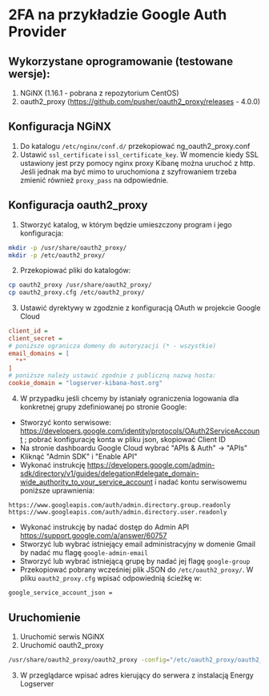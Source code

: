 # 2FA na przykładzie Google Auth Provider

## Wykorzystane oprogramowanie (testowane wersje):
1. NGiNX (1.16.1 - pobrana z repozytorium CentOS)
2. oauth2_proxy (https://github.com/pusher/oauth2_proxy/releases - 4.0.0)
## Konfiguracja NGiNX
1. Do katalogu `/etc/nginx/conf.d/` przekopiować ng_oauth2_proxy.conf
2. Ustawić `ssl_certificate` i `ssl_certificate_key`.
W momencie kiedy SSL ustawiony jest przy pomocy nginx proxy Kibanę można uruchoć z http. Jeśli jednak ma być mimo to uruchomiona z szyfrowaniem trzeba zmienić również `proxy_pass` na odpowiednie.
## Konfiguracja oauth2_proxy
1. Stworzyć katalog, w którym będzie umieszczony program i jego konfiguracja:
```bash
mkdir -p /usr/share/oauth2_proxy/
mkdir -p /etc/oauth2_proxy/
```
2. Przekopiować pliki do katalogów:
```bash
cp oauth2_proxy /usr/share/oauth2_proxy/
cp oauth2_proxy.cfg /etc/oauth2_proxy/
```
3. Ustawić dyrektywy w zgodznie z konfiguracją OAuth w projekcie Google Cloud
```cfg
client_id =
client_secret =
# poniższe ogranicza domeny do autoryzacji (* - wszystkie)
email_domains = [
  "*"
]
# poniższe należy ustawić zgodnie z publiczną nazwą hosta:
cookie_domain = "logserver-kibana-host.org"
```
4. W przypadku jeśli chcemy by istaniały ograniczenia logowania dla konkretnej grupy zdefiniowanej po stronie Google:
- Stworzyć konto serwisowe: https://developers.google.com/identity/protocols/OAuth2ServiceAccount ; pobrać konfigurację konta w pliku json, skopiować Client ID
- Na stronie dashboardu Google Cloud wybrać "APIs & Auth" -> "APIs"
- Kliknąć "Admin SDK" i "Enable API"
- Wykonać instrukcję https://developers.google.com/admin-sdk/directory/v1/guides/delegation#delegate_domain-wide_authority_to_your_service_account i nadać kontu serwisowemu poniższe uprawnienia:
```
https://www.googleapis.com/auth/admin.directory.group.readonly
https://www.googleapis.com/auth/admin.directory.user.readonly
```
- Wykonać instrukcję by nadać dostęp do Admin API https://support.google.com/a/answer/60757
- Stworzyć lub wybrać istniejący email administracyjny w domenie Gmail by nadać mu flagę `google-admin-email`
- Stworzyć lub wybrać istniejącą grupę by nadać jej flagę `google-group`
- Przekopiować pobrany wcześniej plik JSON do `/etc/oauth2_proxy/`. W pliku `oauth2_proxy.cfg` wpisać odpowiednią ścieżkę w:
```
google_service_account_json =
```
## Uruchomienie
1. Uruchomić serwis NGiNX
2. Uruchomić oauth2_proxy
```bash
/usr/share/oauth2_proxy/oauth2_proxy -config="/etc/oauth2_proxy/oauth2_proxy.cfg"
```

3. W przeglądarce wpisać adres kierujący do serwera z instalacją Energy Logserver
